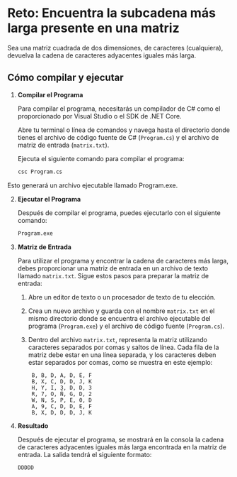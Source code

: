 # Reto: Encuentra la subcadena más larga presente en una matriz

Sea una matriz cuadrada de dos dimensiones, de caracteres (cualquiera), devuelva la cadena de caracteres adyacentes iguales más larga.

## Cómo compilar y ejecutar

1. **Compilar el Programa**

   Para compilar el programa, necesitarás un compilador de C# como el proporcionado por Visual Studio o el SDK de .NET Core.

   Abre tu terminal o línea de comandos y navega hasta el directorio donde tienes el archivo de código fuente de C# (`Program.cs`) y el archivo de matriz de entrada (`matrix.txt`).

   Ejecuta el siguiente comando para compilar el programa:

   ```bash
   csc Program.cs

Esto generará un archivo ejecutable llamado Program.exe.

2. **Ejecutar el Programa**

    Después de compilar el programa, puedes ejecutarlo con el siguiente comando:
    ```bash
   Program.exe

3. **Matriz de Entrada**

    Para utilizar el programa y encontrar la cadena de caracteres más larga, debes proporcionar una matriz de entrada en un archivo de texto llamado `matrix.txt`. Sigue estos pasos para preparar la matriz de entrada:
    1. Abre un editor de texto o un procesador de texto de tu elección.
    2. Crea un nuevo archivo y guarda con el nombre `matrix.txt` en el mismo directorio donde se encuentra el archivo ejecutable del programa (`Program.exe`) y el archivo de código fuente (`Program.cs`).
    3. Dentro del archivo `matrix.txt`, representa la matriz utilizando caracteres separados por comas y saltos de línea. Cada fila de la matriz debe estar en una línea separada, y los caracteres deben estar separados por comas, como se muestra en este ejemplo:

        ```plaintext
         B, B, D, A, D, E, F
         B, X, C, D, D, J, K
         H, Y, I, 3, D, D, 3
         R, 7, O, Ñ, G, D, 2
         W, N, S, P, E, 0, D
         A, 9, C, D, D, E, F
         B, X, D, D, D, J, K
4. **Resultado**

   Después de ejecutar el programa, se mostrará en la consola la cadena de caracteres adyacentes iguales más larga encontrada en la matriz de entrada. La salida tendrá el siguiente formato:
    ```plaintext
    DDDDD
